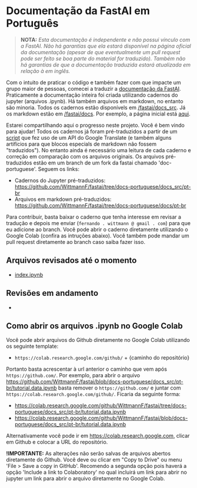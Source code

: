 # Documentação da FastAI em Português

> **NOTA:** *Esta documentação é independente e não possui vínculo com a FastAI. Não há garantias que ela estará disponível na página oficial da documentação (apesar de que eventualmente um pull request pode ser feito se boa parte do material for traduzido). Também não há garantias de que a documentação traduzida estará atualizada em relação à em inglês.*

Com o intuito de praticar o código e também fazer com que impacte um grupo maior de pessoas, comecei a traduzir a [documentação da FastAI](https://docs.fast.ai). Praticamente a documentação inteira foi criada utilizando cadernos do jupyter (arquivos .ipynb). Há também arquivos em markdown, no entanto são minoria. Todos os cadernos estão disponívels em [/fastai/docs_src](https://github.com/fastai/fastai/tree/master/docs_src). Já os markdown estão em [/fastai/docs](https://github.com/fastai/fastai/tree/master/docs). Por exemplo, a página inicial está [aqui](https://github.com/fastai/fastai/blob/master/docs_src/index.ipynb).

Estarei compartilhando aqui o progresso neste projeto. Você é bem vindo para ajudar! Todos os cadernos já foram pré-traduzidos a partir de um [script](https://github.com/WittmannF/jupyter-translate) que fez uso de um API do Google Translate (e também alguns artifícios para que blocos especials de markdown não fossem "traduzidos"). No entanto ainda é necessário uma leitura de cada caderno e correção em comparação com os arquivos originais. Os arquivos pré-traduzidos estão em um branch de um fork da fastai chamado 'doc-portuguese'. Seguem os links:

- Cadernos do Jupyter pré-traduzidos: https://github.com/WittmannF/fastai/tree/docs-portuguese/docs_src/pt-br
- Arquivos em markdown pré-traduzidos: https://github.com/WittmannF/fastai/tree/docs-portuguese/docs/pt-br

Para contribuir, basta baixar o caderno que tenha interesse em revisar a tradução e depois me enviar (`fernando . wittmann @ gmail . com`) para que eu adicione ao branch. Você pode abrir o caderno diretamente utilizando o Google Colab (confira as intruções abaixo). Você também pode mandar um pull request diretamente ao branch caso saiba fazer isso. 

## Arquivos revisados até o momento
- [index.ipynb](https://github.com/WittmannF/fastai/blob/docs-portuguese/docs_src/pt-br/index.ipynb)

## Revisões em andamento
- 

## Como abrir os arquivos .ipynb no Google Colab
Você pode abrir arquivos do Github diretamente no Google Colab utilizando os seguinte template:
- `https://colab.research.google.com/github/` + {caminho do repositório}

Portanto basta acrescentar à url anterior o caminho que vem após `https://github.com/`. Por exemplo, para abrir o arquivo https://github.com/WittmannF/fastai/blob/docs-portuguese/docs_src/pt-br/tutorial.data.ipynb basta remover o `https://github.com/` e juntar com `https://colab.research.google.com/github/`. Ficaria da seguinte forma:
- https://colab.research.google.com/github/WittmannF/fastai/tree/docs-portuguese/docs_src/pt-br/tutorial.data.ipynb
- https://colab.research.google.com/github/WittmannF/fastai/blob/docs-portuguese/docs_src/pt-br/tutorial.data.ipynb

Alternativamente você pode ir em https://colab.research.google.com, clicar em Github e colocar a URL do repositório. 

**!IMPORTANTE:** As alterações não serão salvas de arquivos abertos diretamente do Github. Você deve ou clicar em "Copy to Drive" ou menu 'File > Save a copy in GitHub'. Recomendo a segunda opção pois haverá a opção 'Include a link to Colaboratory' no qual incluirá um link para abrir no jupyter um link para abrir o arquivo diretamente no Google Colab. 
